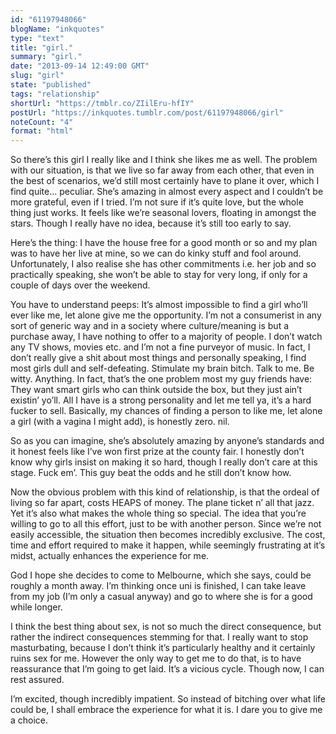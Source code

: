 ```yaml
---
id: "61197948066"
blogName: "inkquotes"
type: "text"
title: "girl."
summary: "girl."
date: "2013-09-14 12:49:00 GMT"
slug: "girl"
state: "published"
tags: "relationship"
shortUrl: "https://tmblr.co/ZIilEru-hfIY"
postUrl: "https://inkquotes.tumblr.com/post/61197948066/girl"
noteCount: "4"
format: "html"
---
```


So there’s this girl I really like and I think she likes me as well. The problem with our situation, is that we live so far away from each other, that even in the best of scenarios, we’d still most certainly have to plane it over, which I find quite… peculiar. She’s amazing in almost every aspect and I couldn’t be more grateful, even if I tried. I’m not sure if it’s quite love, but the whole thing just works. It feels like we’re seasonal lovers, floating in amongst the stars. Though I really have no idea, because it’s still too early to say.

Here’s the thing: I have the house free for a good month or so and my plan was to have her live at mine, so we can do kinky stuff and fool around. Unfortunately, I also realise she has other commitments i.e. her job and so practically speaking, she won’t be able to stay for very long, if only for a couple of days over the weekend. 

You have to understand peeps: It’s almost impossible to find a girl who’ll ever like me, let alone give me the opportunity. I’m not a consumerist in any sort of generic way and in a society where culture/meaning is but a purchase away, I have nothing to offer to a majority of people. I don’t watch any TV shows, movies etc. and I’m not a fine purveyor of music. In fact, I don’t really give a shit about most things and personally speaking, I find most girls dull and self-defeating. Stimulate my brain bitch. Talk to me. Be witty. Anything. In fact, that’s the one problem most my guy friends have: They want smart girls who can think outside the box, but they just ain’t existin’ yo’ll. All I have is a strong personality and let me tell ya, it’s a hard fucker to sell. Basically, my chances of finding a person to like me, let alone a girl (with a vagina I might add), is honestly zero. nil. 

So as you can imagine, she’s absolutely amazing by anyone’s standards and it honest feels like I’ve won first prize at the county fair. I honestly don’t know why girls insist on making it so hard, though I really don’t care at this stage. Fuck em’. This guy beat the odds and he still don’t know how.

Now the obvious problem with this kind of relationship, is that the ordeal of living so far apart, costs HEAPS of money. The plane ticket n’ all that jazz. Yet it’s also what makes the whole thing so special. The idea that you’re willing to go to all this effort, just to be with another person. Since we’re not easily accessible, the situation then becomes incredibly exclusive. The cost, time and effort required to make it happen, while seemingly frustrating at it’s midst, actually enhances the experience for me.

God I hope she decides to come to Melbourne, which she says, could be roughly a month away. I’m thinking once uni is finished, I can take leave from my job (I’m only a casual anyway) and go to where she is for a good while longer.

I think the best thing about sex, is not so much the direct consequence, but rather the indirect consequences stemming for that. I really want to stop masturbating, because I don’t think it’s particularly healthy and it certainly ruins sex for me. However the only way to get me to do that, is to have reassurance that I’m going to get laid. It’s a vicious cycle. Though now, I can rest assured. 

I’m excited, though incredibly impatient. So instead of bitching over what life could be, I shall embrace the experience for what it is. I dare you to give me a choice.